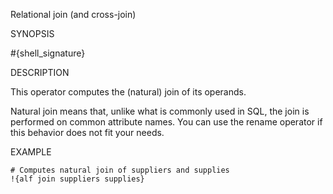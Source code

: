 
Relational join (and cross-join)

SYNOPSIS

  #{shell_signature}

DESCRIPTION

This operator computes the (natural) join of its operands. 

Natural join means that, unlike what is commonly used in SQL, the join is 
performed on common attribute names. You can use the rename operator if 
this behavior does not fit your needs.

EXAMPLE

    # Computes natural join of suppliers and supplies
    !{alf join suppliers supplies}

